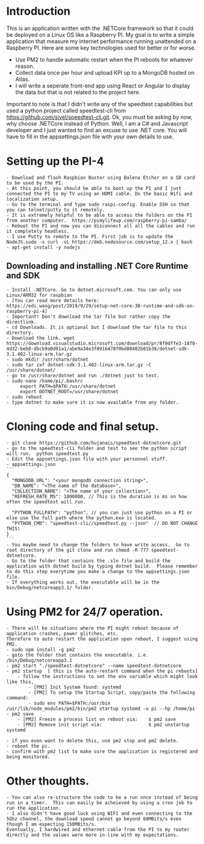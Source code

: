 # Introduction
This is an application written with the .NETCore framework so that it could be deployed on a Linux OS like a Raspberry PI. My goal is to write a simple application that measure my internet performance running unattended on a Raspberry PI.
Here are some key technologies used for better or for worse.
- Use PM2 to handle automatic restart when the PI reboots for whatever reason.
- Collect data once per hour and upload KPI up to a MongoDB hosted on Atlas. 
- I will write a seperate front-end app using React or Angular to display the data but that is not related to the project here.

Important to note is that I didn't write any of the speedtest capabilities but used a python project called speedtest-cli from https://github.com/sivel/speedtest-cli.git.
Ok, you must be asking by now, why choose .NETCore instead of Python. Well, I am a C# and Javascript developer and I just wanted to find an excuse to use .NET core.
You will have to fill in the appsettings.json file with your own details to use.

# Setting up the PI-4
    - Download and flash Raspbian Buster using Balena Etcher on a SD card to be used by the PI.
    - At this point, you should be able to boot up the PI and I just connected the PI to my TV using an HDMI cable. Do the basic Wifi and localization setup.
    - Go to the terminal and type sudo raspi-config. Enable SSH so that you can telnet/putty to it remotely.
    - It is extremely helpful to be able to access the folders on the PI from another computer.  https://pimylifeup.com/raspberry-pi-samba/
    - Reboot the PI and now you can disconnect all all the cables and run it completely headless.
    - I use Putty to remote to the PI. First job is to update the NodeJS.sudo -s curl -sL https://deb.nodesource.com/setup_12.x | bash 
    - apt-get install -y nodejs
## Downloading and installing .NET Core Runtime and SDK
    - Install .NETCore. Go to dotnet.microsoft.com. You can only use Linux/ARM32 for raspbian
    - [You can read more details here: https://edi.wang/post/2019/9/29/setup-net-core-30-runtime-and-sdk-on-raspberry-pi-4]
    - Important! Don’t download the tar file but rather copy the directlink.
    - cd Downloads. It is optional but I download the tar file to this directory.
    - Download the link. wget https://download.visualstudio.microsoft.com/download/pr/8f0dffe3-18f0-4d32-beb0-dbcb9a0d91a1/abe9a34e3f8916478f0bd80402b01b38/dotnet-sdk-3.1.402-linux-arm.tar.gz
    - sudo mkdir /usr/share/dotnet 
    - sudo tar zxf dotnet-sdk-3.1.402-linux-arm.tar.gz -C /usr/share/dotnet/ 
    - go to /usr/share/dotnet and run ./dotnet just to test. 
    - sudo nano /home/pi/.bashrc 
         export PATH=$PATH:/usr/share/dotnet 
         export DOTNET_ROOT=/usr/share/dotnet 
    - sudo reboot
    - type dotnet to make sure it is now available from any folder.

# Cloning code and final setup.
    - git clone https://github.com/hujanais/speedtest-dotnetcore.git
    - go to the speedtest-cli folder and test to see the python script will run.  python speedtest.py
    - Edit the appsettings.json file with your personnel stuff. 
    - appsettings.json
    ```
    {
      "MONGODB_URL": "<your mongodb connection string>",
      "DB_NAME": "<The name of the database>",
      "COLLECTION_NAME": "<The name of your collection>",
      "REFRESH_RATE_MS": 1800000, // This is the duration is ms on how often the speedtest will run.
    
      "PYTHON_FULLPATH": "python", // you can just use python on a PI or else use the full path where the python.exe is located. 
      "PYTHON_CMD": "speedtest-cli//speedtest.py --json"  // DO NOT CHANGE THIS!
    }
    ```
    - You maybe need to change the folders to have write access.  Go to root directory of the git clone and run chmod -R 777 speedtest-dotnetcore.
    - Go to the folder that contains the .sln file and build the application with dotnet build by typing dotnet build.  Please remember to do this step everytime you make a change to the appsettings.json file.
    - If everything works out, the executable will be in the bin/Debug/netcoreapp3.1/ folder.
    
# Using PM2 for 24/7 operation.
    - There will be situations where the PI might reboot because of application crashes, power glitches, etc.  
    Therefore to auto restart the application upon reboot, I suggest using PM2.
    - sudo npm install -g pm2
    - goto the folder that contains the executable. i.e. /bin/Debug/netcoreapp3.1
    - pm2 start "./speedtest-dotnetcore" --name speedtest-dotnetcore
    - pm2 startup  [ this is the auto-restart command when the pi reboots]
        - follow the instructions to set the env variable which might look like this,
            - [PM2] Init System found: systemd
            - [PM2] To setup the Startup Script, copy/paste the following command:
            - sudo env PATH=$PATH:/usr/bin /usr/lib/node_modules/pm2/bin/pm2 startup systemd -u pi --hp /home/pi
    - pm2 save
        - [PM2] Freeze a process list on reboot via:    $ pm2 save
        - [PM2] Remove init script via:                 $ pm2 unstartup systemd

    - if you even want to delete this, use pm2 stop and pm2 delete.
    - reboot the pi.
    - confirm with pm2 list to make sure the application is registered and being monitored.
      
# Other thoughts.
    - You can also re-structure the code to be a run once instead of being run in a timer.  This can easily be acheieved by using a cron job to run the application.
    - I also didn't have good luck using WIFI and even connecting to the 5Ghz channel, the download speed cannot go beyond 60MBits/s even though I am expecting 150MBits/s.
    Eventually, I hardwired and ethernet cable from the PI to my router directly and the values were more in-line with my expectations.
